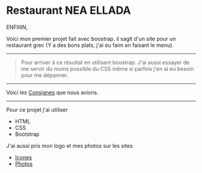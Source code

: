 # Restaurant NEA ELLADA

 ENFIIIIN,

 Voici mon premier projet fait avec boostrap. il sagit d'un site pour un restaurant grec (Y a des bons plats, j'ai eu faim en faisant le menu).


 -----------------------

 > Pour arriver à ce résultat en utilisant boostrap. J'ai aussi essayer de me servir du moins possible du CSS même si parfois j'en ai eu besoin pour me dépanner. 

 -----------------------

 Voici les [Consignes](https://github.com/becodeorg/BXL-Swartz-5.34/blob/main/1.The-Field/10.Bootstrap/restaurant.adoc) que nous avions.

-------------------------
Pour ce projet j'ai utiliser 

- HTML
- CSS 
- Bootstrap

J'ai aussi pris mon logo et mes photos sur les sites 

- [Icones](https://icons8.com/icon/53004/sigma)
- [Photos](https://pixabay.com/fr/)


 